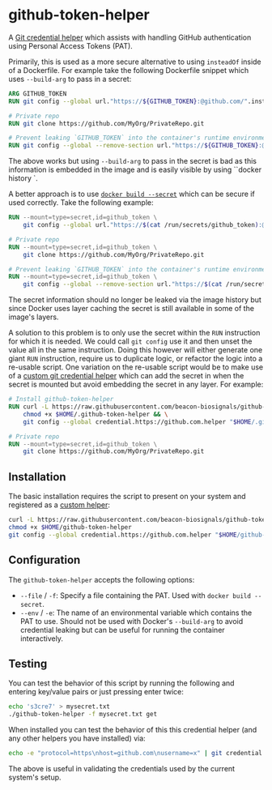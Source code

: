 # github-token-helper

A [Git credential helper](https://git-scm.com/docs/gitcredentials) which assists with handling GitHub authentication using Personal Access Tokens (PAT).

Primarily, this is used as a more secure alternative to using `insteadOf` inside of a Dockerfile. For example take the following Dockerfile snippet which uses `--build-arg` to pass in a secret:

```Dockerfile
ARG GITHUB_TOKEN
RUN git config --global url."https://${GITHUB_TOKEN}:@github.com/".insteadOf "https://github.com/"

# Private repo
RUN git clone https://github.com/MyOrg/PrivateRepo.git

# Prevent leaking `GITHUB_TOKEN` into the container's runtime environment.
RUN git config --global --remove-section url."https://${GITHUB_TOKEN}:@github.com/"
```

The above works but using `--build-arg` to pass in the secret is bad as this information is embedded in the image and is easily visible by using ``docker history <image>`.

A better approach is to use [`docker build --secret`](https://docs.docker.com/develop/develop-images/build_enhancements/#new-docker-build-secret-information) which can be secure if used correctly. Take the following example:

```Dockerfile
RUN --mount=type=secret,id=github_token \
    git config --global url."https://$(cat /run/secrets/github_token):@github.com/".insteadOf "https://github.com/"

# Private repo
RUN --mount=type=secret,id=github_token \
    git clone https://github.com/MyOrg/PrivateRepo.git

# Prevent leaking `GITHUB_TOKEN` into the container's runtime environment.
RUN --mount=type=secret,id=github_token \
    git config --global --remove-section url."https://$(cat /run/secrets/github_token):@github.com/"
```

The secret information should no longer be leaked via the image history but since Docker uses layer caching the secret is still available in some of the image's layers.

A solution to this problem is to only use the secret within the `RUN` instruction for which it is needed. We could call `git config` use it and then unset the value all in the same instruction. Doing this however will either generate one giant `RUN` instruction, require us to duplicate logic, or refactor the logic into a re-usable script. One variation on the re-usable script would be to make use of a [custom git credential helper](https://git-scm.com/book/en/v2/Git-Tools-Credential-Storage#_a_custom_credential_cache) which can add the secret in when the secret is mounted but avoid embedding the secret in any layer. For example:

```Dockerfile
# Install github-token-helper
RUN curl -L https://raw.githubusercontent.com/beacon-biosignals/github-token-helper/v0.1.1/github-token-helper -o $HOME/.github-token-helper && \
    chmod +x $HOME/.github-token-helper && \
    git config --global credential.https://github.com.helper "$HOME/.github-token-helper -f /run/secrets/github_token"

# Private repo
RUN --mount=type=secret,id=github_token \
    git clone https://github.com/MyOrg/PrivateRepo.git
```

## Installation

The basic installation requires the script to present on your system and registered as a [custom helper](https://git-scm.com/docs/gitcredentials#_custom_helpers):

```bash
curl -L https://raw.githubusercontent.com/beacon-biosignals/github-token-helper/v0.1.1/github-token-helper -o $HOME/.github-token-helper
chmod +x $HOME/github-token-helper
git config --global credential.https://github.com.helper "$HOME/github-token-helper -f /run/secrets/github_token -e GITHUB_TOKEN"
```

## Configuration

The `github-token-helper` accepts the following options:

- `--file` / `-f`: Specify a file containing the PAT. Used with `docker build --secret`.
- `--env` / `-e`: The name of an environmental variable which contains the PAT to use. Should not be used with Docker's `--build-arg` to avoid credential leaking but can be useful for running the container interactively.

## Testing

You can test the behavior of this script by running the following and entering key/value
pairs or just pressing enter twice:

```bash
echo 's3cre7' > mysecret.txt
./github-token-helper -f mysecret.txt get
```

When installed you can test the behavior of this this credential helper (and any other helpers you have installed) via:

```bash
echo -e "protocol=https\nhost=github.com\nusername=x" | git credential fill
```

The above is useful in validating the credentials used by the current system's setup.
